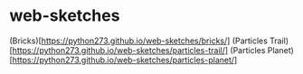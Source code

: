 # web-sketches

(Bricks)[https://python273.github.io/web-sketches/bricks/]
(Particles Trail)[https://python273.github.io/web-sketches/particles-trail/]
(Particles Planet)[https://python273.github.io/web-sketches/particles-planet/]

